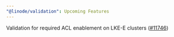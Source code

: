 ```yaml
---
"@linode/validation": Upcoming Features
---
```


Validation for required ACL enablement on LKE-E clusters ([#11746](https://github.com/linode/manager/pull/11746))
